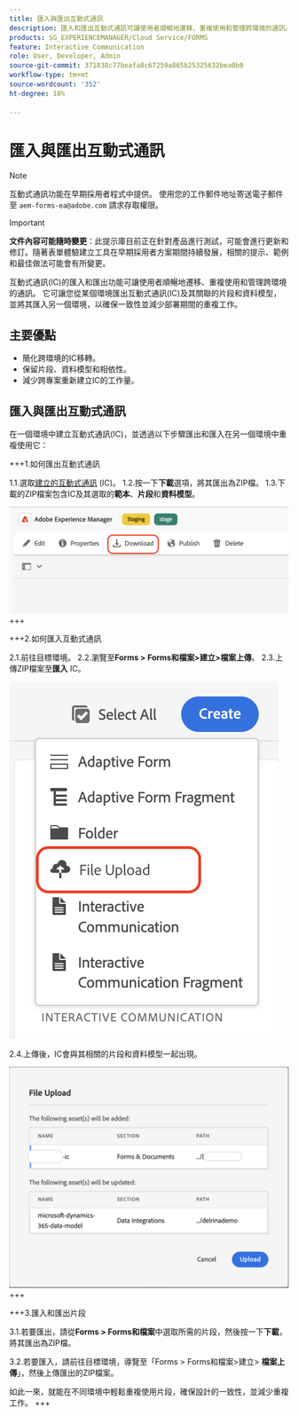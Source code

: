 ```yaml
---
title: 匯入與匯出互動式通訊
description: 匯入和匯出互動式通訊可讓使用者順暢地遷移、重複使用和管理跨環境的通訊。
products: SG_EXPERIENCEMANAGER/Cloud Service/FORMS
feature: Interactive Communication
role: User, Developer, Admin
source-git-commit: 371838c77beafa8c67259a865b25325632bea0b0
workflow-type: tm+mt
source-wordcount: '352'
ht-degree: 18%

---
```



# 匯入與匯出互動式通訊

>[!NOTE]
>
> 互動式通訊功能在早期採用者程式中提供。 使用您的工作郵件地址寄送電子郵件至 `aem-forms-ea@adobe.com` 請求存取權限。

>[!IMPORTANT]
>
> **文件內容可能隨時變更**：此提示庫目前正在針對產品進行測試，可能會進行更新和修訂。隨著表單體驗建立工具在早期採用者方案期間持續發展，相關的提示、範例和最佳做法可能會有所變更。

互動式通訊(IC)的匯入和匯出功能可讓使用者順暢地遷移、重複使用和管理跨環境的通訊。 它可讓您從某個環境匯出互動式通訊(IC)及其關聯的片段和資料模型，並將其匯入另一個環境，以確保一致性並減少部署期間的重複工作。

## 主要優點

- 簡化跨環境的IC移轉。
- 保留片段、資料模型和相依性。
- 減少跨專案重新建立IC的工作量。

## 匯入與匯出互動式通訊

在一個環境中建立互動式通訊(IC)，並透過以下步驟匯出和匯入在另一個環境中重複使用它：

+++1.如何匯出互動式通訊

1.1.選取[建立的互動式通訊](https://experienceleague.adobe.com/en/docs/experience-manager-cloud-service/content/forms/interactive-communication/create-interactive-communication) (IC)。
1.2.按一下&#x200B;**下載**&#x200B;選項，將其匯出為ZIP檔。
1.3.下載的ZIP檔案包含IC及其選取的&#x200B;**範本**、**片段**&#x200B;和&#x200B;**資料模型**。

![尋找IC檔案](/help/forms/interactive-communication/assets/downloadic.png)
+++

+++2.如何匯入互動式通訊

2.1.前往目標環境。
2.2.瀏覽至&#x200B;**Forms > Forms和檔案>建立>檔案上傳**。
2.3.上傳ZIP檔案至&#x200B;**匯入** IC。

![尋找IC檔案](/help/forms/interactive-communication/assets/uploadfile.png)

2.4.上傳後，IC會與其相關的片段和資料模型一起出現。

![尋找IC檔案](/help/forms/interactive-communication/assets/importfragment.png)
+++

+++3.匯入和匯出片段

3.1.若要匯出，請從&#x200B;**Forms > Forms和檔案**&#x200B;中選取所需的片段，然後按一下&#x200B;**下載**，將其匯出為ZIP檔。

3.2.若要匯入，請前往目標環境，導覽至「Forms > Forms和檔案>建立> **檔案上傳**」，然後上傳匯出的ZIP檔案。

如此一來，就能在不同環境中輕鬆重複使用片段，確保設計的一致性，並減少重複工作。
+++
